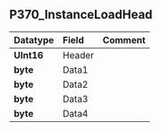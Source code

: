 ## P370\_InstanceLoadHead ##
| **Datatype** | **Field** | **Comment** |
|:-------------|:----------|:------------|
| **UInt16** | Header |  |
| **byte** | Data1 |  |
| **byte** | Data2 |  |
| **byte** | Data3 |  |
| **byte** | Data4 |  |